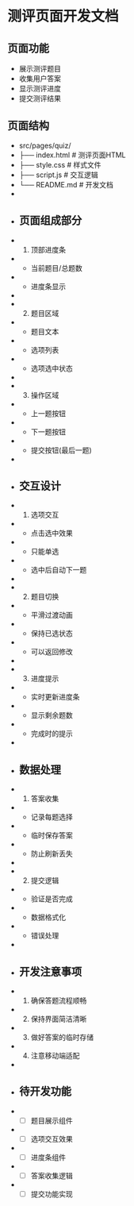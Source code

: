 # 测评页面开发文档

## 页面功能
- 展示测评题目
- 收集用户答案
- 显示测评进度
- 提交测评结果

## 页面结构 
+ src/pages/quiz/
+ ├── index.html        # 测评页面HTML
+ ├── style.css         # 样式文件
+ ├── script.js         # 交互逻辑
+ └── README.md         # 开发文档
+ 
+ ## 页面组成部分
+ 1. 顶部进度条
+    - 当前题目/总题数
+    - 进度条显示
+ 
+ 2. 题目区域
+    - 题目文本
+    - 选项列表
+    - 选项选中状态
+ 
+ 3. 操作区域
+    - 上一题按钮
+    - 下一题按钮
+    - 提交按钮(最后一题)
+ 
+ ## 交互设计
+ 1. 选项交互
+    - 点击选中效果
+    - 只能单选
+    - 选中后自动下一题
+ 
+ 2. 题目切换
+    - 平滑过渡动画
+    - 保持已选状态
+    - 可以返回修改
+ 
+ 3. 进度提示
+    - 实时更新进度条
+    - 显示剩余题数
+    - 完成时的提示
+ 
+ ## 数据处理
+ 1. 答案收集
+    - 记录每题选择
+    - 临时保存答案
+    - 防止刷新丢失
+ 
+ 2. 提交逻辑
+    - 验证是否完成
+    - 数据格式化
+    - 错误处理
+ 
+ ## 开发注意事项
+ 1. 确保答题流程顺畅
+ 2. 保持界面简洁清晰
+ 3. 做好答案的临时存储
+ 4. 注意移动端适配
+ 
+ ## 待开发功能
+ - [ ] 题目展示组件
+ - [ ] 选项交互效果
+ - [ ] 进度条组件
+ - [ ] 答案收集逻辑
+ - [ ] 提交功能实现